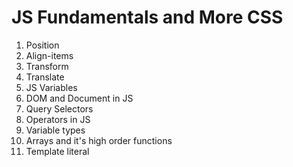 # JS Fundamentals and More CSS
1. Position
2. Align-items
3. Transform
4. Translate
5. JS Variables
6. DOM and Document in JS
7. Query Selectors
8. Operators in JS
9. Variable types
10. Arrays and it's high order functions
11. Template literal
